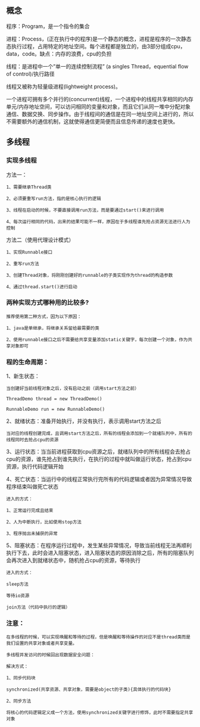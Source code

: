 ## 概念

程序：Program，是一个指令的集合

进程：Process，(正在执行中的程序)是一个静态的概念，进程是程序的一次静态态执行过程，占用特定的地址空间。每个进程都是独立的，由3部分组成cpu，data，code。缺点：内存的浪费，cpu的负担

线程：是进程中一个”单一的连续控制流程” (a singles Thread，equential flow of control)/执行路径

线程又被称为轻量级进程(lightweight process)。

一个进程可拥有多个并行的(concurrent)线程，一个进程中的线程共享相同的内存单元/内存地址空间，可以访问相同的变量和对象，而且它们从同一堆中分配对象通信、数据交换、同步操作。由于线程间的通信是在同一地址空间上进行的，所以不需要额外的通信机制，这就使得通信更简便而且信息传递的速度也更快。

## 多线程

### 实现多线程

方法一：

	1、需要继承Thread类

	2、必须要重写run方法，指的是核心执行的逻辑

	3、线程在启动的时候，不要直接调用run方法，而是要通过start()来进行调用

	4、每次运行相同的代码，出来的结果可能不一样，原因在于多线程谁先抢占资源无法进行人为控制

方法二（使用代理设计模式）

	1、实现Runnable接口

	2、重写run方法

	3、创建Thread对象，将刚刚创建好的runnable的子类实现作为thread的构造参数

	4、通过thread.start()进行启动

### 两种实现方式哪种用的比较多?

	推荐使用第二种方式，因为以下原因：

	1、java是单继承，将继承关系留给最需要的类

	2、使用runnable接口之后不需要给共享变量添加static关键字，每次创建一个对象，作为共享对象即可

### 程的生命周期：

1、新生状态：

	当创建好当前线程对象之后，没有启动之前（调用start方法之前）

	ThreadDemo thread = new ThreadDemo()

	RunnableDemo run = new RunnableDemo()

2、就绪状态：准备开始执行，并没有执行，表示调用start方法之后

	当对应的线程创建完成，且调用start方法之后，所有的线程会添加到一个就绪队列中，所有的线程同时去抢占cpu的资源

3、运行状态：当当前进程获取到cpu资源之后，就绪队列中的所有线程会去抢占cpu的资源，谁先抢占到谁先执行，在执行的过程中就叫做运行状态，抢占到cpu资源，执行代码逻辑开始

4、死亡状态：当运行中的线程正常执行完所有的代码逻辑或者因为异常情况导致程序结束叫做死亡状态

	进入的方式：
	
	1、正常运行完成且结束
	
	2、人为中断执行，比如使用stop方法
	
	3、程序抛出未捕获的异常

5、阻塞状态：在程序运行过程中，发生某些异常情况，导致当前线程无法再顺利执行下去，此时会进入阻塞状态，进入阻塞状态的原因消除之后，所有的阻塞队列会再次进入到就绪状态中，随机抢占cpu的资源，等待执行

	进入的方式：
	
	sleep方法
	
	等待io资源
	
	join方法（代码中执行的逻辑）

### 注意：
	在多线程的时候，可以实现唤醒和等待的过程，但是唤醒和等待操作的对应不是thread类而是我们设置的共享对象或者共享变量。
	
	多线程并发访问的时候回出现数据安全问题：
	
	解决方式：
		  
	1、同步代码块
			  
	synchronized(共享资源、共享对象，需要是object的子类){具体执行的代码块}
		  
	2、同步方法
			  
	将核心的代码逻辑定义成一个方法，使用synchronized关键字进行修饰，此时不需要指定共享对象

